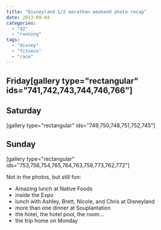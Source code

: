 ```yaml
---
title: "Disneyland 1/2 marathon weekend photo recap"
date: 2013-09-04
categories: 
  - "42"
  - "running"
tags: 
  - "disney"
  - "fitness"
  - "race"
---
```


## Friday\[gallery type="rectangular" ids="741,742,743,744,746,766"\]

## Saturday

\[gallery type="rectangular" ids="749,750,748,751,752,745"\]

## Sunday

\[gallery type="rectangular" ids="753,756,754,765,764,763,758,773,762,772"\]

Not in the photos, but still fun:

- Amazing lunch at Native Foods
- inside the Expo
- lunch with Ashley, Brett, Nicole, and Chris at Disneyland
- more than one dinner at Souplantation
- the hotel, the hotel pool, the room...
- the trip home on Monday
